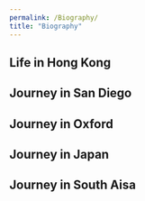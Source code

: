 ```yaml
---
permalink: /Biography/
title: "Biography"
---
```


## Life in Hong Kong

## Journey in San Diego

## Journey in Oxford

## Journey in Japan 

## Journey in South Aisa
